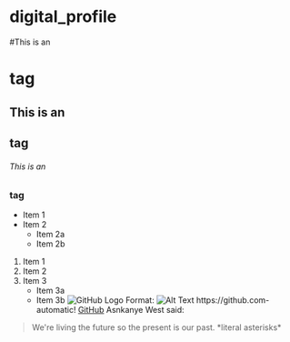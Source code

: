 # digital_profile
#This is an <h1> tag
## This is an <h2> tag
###### This is an <h3> tag
* Item 1
* Item 2
  * Item 2a
  * Item 2b
1. Item 1
2. Item 2
3. Item 3
   * Item 3a
   * Item 3b
![GitHub Logo](/images/logo.png)
 Format: ![Alt Text](url)
 https://github.com- automatic!
 [GitHub](http://github.com)
 Asnkanye West said:
 > We're living the future so
 > the present is our past.
 \*literal asterisks\*
 
  
